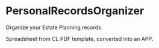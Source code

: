 # PersonalRecordsOrganizer
Organize your Estate Planning records

Spreadsheet from CL PDF template, converted into an APP.
